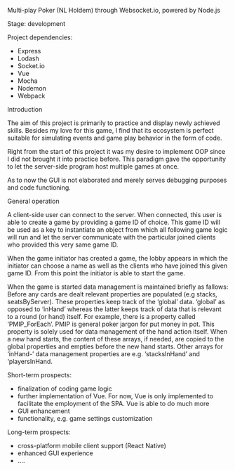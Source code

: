 Multi-play Poker (NL Holdem) through Websocket.io, powered by Node.js

Stage: development

Project dependencies:
-	Express
-	Lodash
-	Socket.io
-	Vue
-	Mocha
-	Nodemon
-	Webpack


Introduction

The aim of this project is primarily to practice and display newly achieved skills. Besides my love for this game, I find that its ecosystem is perfect suitable for simulating events and game play behavior in the form of code.

Right from the start of this project it was my desire to implement OOP since I did not brought it into practice before. This paradigm gave the opportunity to let the server-side program host multiple games at once.

As to now the GUI is not elaborated and merely serves debugging purposes and code functioning.


General operation

A client-side user can connect to the server. When connected, this user is able to create a game by providing a game ID of choice. This game ID will be used as a key to instantiate an object from which all following game logic will run and let the server communicate with the particular joined clients who provided this very same game ID.

When the game initiator has created a game, the lobby appears in which the initiator can choose a name as well as the clients who have joined this given game ID. From this point the initiator is able to start the game.

When the game is started data management is maintained briefly as fallows:
Before any cards are dealt relevant properties are populated (e.g stacks, seatsByServer). These properties keep track of the ‘global’ data. ‘global’ as opposed to ‘inHand’ whereas the latter keeps track of data that is relevant to a round (or hand) itself.
For example, there is a property called ‘PMIP_ForEach’. PMIP is general poker jargon for put money in pot. This property is solely used for data management of the hand action itself. When a new hand starts, the content of these arrays, if needed, are copied to the global properties and empties before the new hand starts. Other arrays for ‘inHand-’ data management properties are e.g. ‘stacksInHand’ and ‘playersInHand.


Short-term prospects:
-	finalization of coding game logic
-	further implementation of Vue. For now, Vue is only implemented to facilitate the employment of the SPA. Vue is able to do much more
-	GUI enhancement
-	functionality, e.g. game settings customization


Long-term prospects:
-	cross-platform mobile client support (React Native)
-	enhanced GUI experience
-	….
